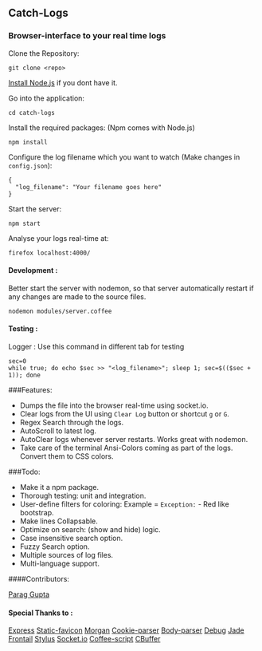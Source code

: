 ## Catch-Logs
### Browser-interface to your real time logs

Clone the Repository:
```
git clone <repo>
```

[Install Node.js](http://nodejs.org/download/) if you dont have it.

Go into the application:
```
cd catch-logs
```

Install the required packages: (Npm comes with Node.js)
```
npm install
```

Configure the log filename which you want to watch (Make changes in `config.json`):
```
{
  "log_filename": "Your filename goes here"
}
```

Start the server:
```
npm start
```


Analyse your logs real-time at:
```
firefox localhost:4000/
```


#### Development :

Better start the server with nodemon, so that server automatically restart if any changes are made to the source files.
```
nodemon modules/server.coffee
```

#### Testing :
Logger : Use this command in different tab for testing
```
sec=0
while true; do echo $sec >> "<log_filename>"; sleep 1; sec=$(($sec + 1)); done
```

###Features:

* Dumps the file into the browser real-time using socket.io.
* Clear logs from the UI using `Clear Log` button or shortcut `g` or `G`.
* Regex Search through the logs.
* AutoScroll to latest log.
* AutoClear logs whenever server restarts. Works great with nodemon.
* Take care of the terminal Ansi-Colors coming as part of the logs. Convert them to CSS colors.

###Todo:

* Make it a npm package.
* Thorough testing: unit and integration.
* User-define filters for coloring: Example = `Exception:` - Red like bootstrap.
* Make lines Collapsable.
* Optimize on search: (show and hide) logic.
* Case insensitive search option.
* Fuzzy Search option.
* Multiple sources of log files.
* Multi-language support.

####Contributors:

[Parag Gupta](https://github.com/paraggupta1993)

#### Special Thanks to :
[Express]()
[Static-favicon]()
[Morgan]()
[Cookie-parser]()
[Body-parser]()
[Debug]()
[Jade]()
[Frontail](https://github.com/mthenw/frontail)
[Stylus]()
[Socket.io]()
[Coffee-script]()
[CBuffer]()
